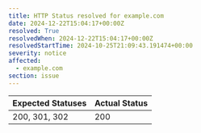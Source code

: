 ```yaml
---
title: HTTP Status resolved for example.com
date: 2024-12-22T15:04:17+00:00Z
resolved: True
resolvedWhen: 2024-12-22T15:04:17+00:00Z
resolvedStartTime: 2024-10-25T21:09:43.191474+00:00
severity: notice
affected:
  - example.com
section: issue
---
```


| Expected Statuses | Actual Status  |
|-------------------|----------------|
| 200, 301, 302 | 200 |
